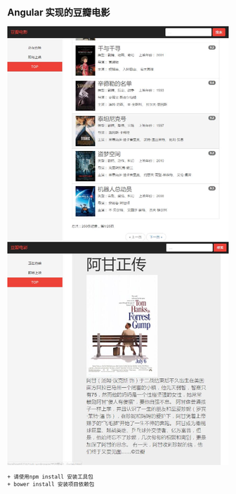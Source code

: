 ## Angular 实现的豆瓣电影

![sampleIndex](https://github.com/zhengkai7651/zheng.github.id/blob/master/AngularExample/MovieDouban/sample_1.jpg)
![sampleDetail](https://github.com/zhengkai7651/zheng.github.id/blob/master/AngularExample/MovieDouban/sample_2.jpg)



	+ 请使用npm install 安装工具包
	+ bower install 安装项目依赖包
	
